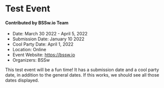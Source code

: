 # Test Event

#### Contributed by BSSw.io Team

- Date: March 30 2022 - April 5, 2022
- Submission Date: January 10 2022
- Cool Party Date: April 1, 2022
- Location: Online
- Event Website: https://bssw.io
- Organizers: BSSw

This test event will be a fun time! It has a submission date and a cool party date, in addition to the general dates. If this works, we should see all those dates displayed.

<!---
Publish: yes
Pinned: no
Topics: high performance computing, projects and organizations
--->
